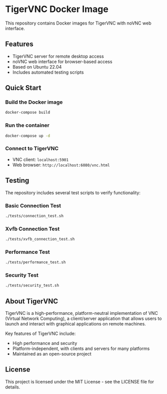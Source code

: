 # TigerVNC Docker Image

This repository contains Docker images for TigerVNC with noVNC web interface.

## Features

- TigerVNC server for remote desktop access
- noVNC web interface for browser-based access
- Based on Ubuntu 22.04
- Includes automated testing scripts

## Quick Start

### Build the Docker image

```bash
docker-compose build
```

### Run the container

```bash
docker-compose up -d
```

### Connect to TigerVNC

- VNC client: `localhost:5901`
- Web browser: `http://localhost:6080/vnc.html`

## Testing

The repository includes several test scripts to verify functionality:

### Basic Connection Test

```bash
./tests/connection_test.sh
```

### Xvfb Connection Test

```bash
./tests/xvfb_connection_test.sh
```

### Performance Test

```bash
./tests/performance_test.sh
```

### Security Test

```bash
./tests/security_test.sh
```

## About TigerVNC

TigerVNC is a high-performance, platform-neutral implementation of VNC (Virtual Network Computing), a client/server application that allows users to launch and interact with graphical applications on remote machines.

Key features of TigerVNC include:
- High performance and security
- Platform-independent, with clients and servers for many platforms
- Maintained as an open-source project

## License

This project is licensed under the MIT License - see the LICENSE file for details. 
